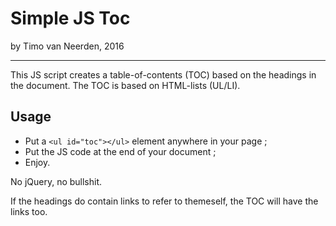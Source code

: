 # Simple JS Toc
by Timo van Neerden, 2016

---

This JS script creates a table-of-contents (TOC) based on the headings in the document. The TOC is based on HTML-lists (UL/LI).


## Usage

- Put a `<ul id="toc"></ul>` element anywhere in your page ;
- Put the JS code at the end of your document ;
- Enjoy.

No jQuery, no bullshit.

If the headings do contain links to refer to themeself, the TOC will have the links too.
